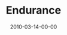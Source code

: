 ---
layout: message
category: message
series: "Free"
title: "Endurance"
date: 2010-03-14-00-00
message_id: 608
audio: "http://s3.amazonaws.com/crossroadsaudiomessages/Free4.mp3"
audio-duration: "32:35"
program: "http://s3.amazonaws.com/crossroads-media/media/legacy/documents/03_13-14_10Program.pdf"
description: "Brian Tome talks about the importance of endurance and the four phases we go through on the way to freedom."
video: "https://s3.amazonaws.com/crossroadsvideomessages/Free4.mp4"
video-duration: "46:10"
video-image: "http://s3.amazonaws.com/crossroads-media/images/legacy/content/Free4-still.jpg"
explicit: false
---